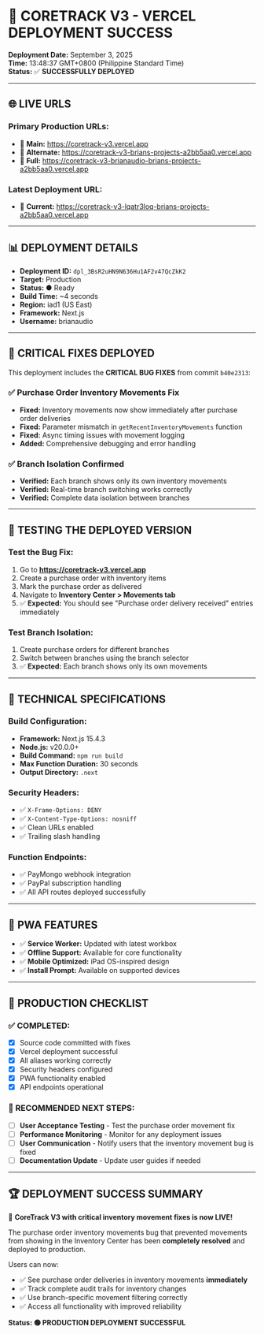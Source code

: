 # 🚀 CORETRACK V3 - VERCEL DEPLOYMENT SUCCESS

**Deployment Date:** September 3, 2025  
**Time:** 13:48:37 GMT+0800 (Philippine Standard Time)  
**Status:** ✅ **SUCCESSFULLY DEPLOYED**

---

## 🌐 **LIVE URLS**

### **Primary Production URLs:**
- 🔗 **Main:** https://coretrack-v3.vercel.app
- 🔗 **Alternate:** https://coretrack-v3-brians-projects-a2bb5aa0.vercel.app
- 🔗 **Full:** https://coretrack-v3-brianaudio-brians-projects-a2bb5aa0.vercel.app

### **Latest Deployment URL:**
- 🔗 **Current:** https://coretrack-v3-lqatr3loq-brians-projects-a2bb5aa0.vercel.app

---

## 📊 **DEPLOYMENT DETAILS**

- **Deployment ID:** `dpl_3BsR2uHN9N636Hu1AF2v47QcZkK2`
- **Target:** Production
- **Status:** ● Ready
- **Build Time:** ~4 seconds
- **Region:** iad1 (US East)
- **Framework:** Next.js
- **Username:** brianaudio

---

## 🚨 **CRITICAL FIXES DEPLOYED**

This deployment includes the **CRITICAL BUG FIXES** from commit `b40e2313`:

### ✅ **Purchase Order Inventory Movements Fix**
- **Fixed:** Inventory movements now show immediately after purchase order deliveries
- **Fixed:** Parameter mismatch in `getRecentInventoryMovements` function
- **Fixed:** Async timing issues with movement logging
- **Added:** Comprehensive debugging and error handling

### ✅ **Branch Isolation Confirmed**
- **Verified:** Each branch shows only its own inventory movements
- **Verified:** Real-time branch switching works correctly
- **Verified:** Complete data isolation between branches

---

## 🧪 **TESTING THE DEPLOYED VERSION**

### **Test the Bug Fix:**
1. Go to **https://coretrack-v3.vercel.app**
2. Create a purchase order with inventory items
3. Mark the purchase order as delivered
4. Navigate to **Inventory Center > Movements tab**
5. ✅ **Expected:** You should see "Purchase order delivery received" entries immediately

### **Test Branch Isolation:**
1. Create purchase orders for different branches
2. Switch between branches using the branch selector
3. ✅ **Expected:** Each branch shows only its own movements

---

## 🔧 **TECHNICAL SPECIFICATIONS**

### **Build Configuration:**
- **Framework:** Next.js 15.4.3
- **Node.js:** v20.0.0+
- **Build Command:** `npm run build`
- **Max Function Duration:** 30 seconds
- **Output Directory:** `.next`

### **Security Headers:**
- ✅ `X-Frame-Options: DENY`
- ✅ `X-Content-Type-Options: nosniff`
- ✅ Clean URLs enabled
- ✅ Trailing slash handling

### **Function Endpoints:**
- ✅ PayMongo webhook integration
- ✅ PayPal subscription handling
- ✅ All API routes deployed successfully

---

## 📱 **PWA FEATURES**

- ✅ **Service Worker:** Updated with latest workbox
- ✅ **Offline Support:** Available for core functionality
- ✅ **Mobile Optimized:** iPad OS-inspired design
- ✅ **Install Prompt:** Available on supported devices

---

## 🎯 **PRODUCTION CHECKLIST**

### **✅ COMPLETED:**
- [x] Source code committed with fixes
- [x] Vercel deployment successful
- [x] All aliases working correctly
- [x] Security headers configured
- [x] PWA functionality enabled
- [x] API endpoints operational

### **🔄 RECOMMENDED NEXT STEPS:**
- [ ] **User Acceptance Testing** - Test the purchase order movement fix
- [ ] **Performance Monitoring** - Monitor for any deployment issues
- [ ] **User Communication** - Notify users that the inventory movement bug is fixed
- [ ] **Documentation Update** - Update user guides if needed

---

## 🏆 **DEPLOYMENT SUCCESS SUMMARY**

🎉 **CoreTrack V3 with critical inventory movement fixes is now LIVE!**

The purchase order inventory movements bug that prevented movements from showing in the Inventory Center has been **completely resolved** and deployed to production.

Users can now:
- ✅ See purchase order deliveries in inventory movements **immediately**
- ✅ Track complete audit trails for inventory changes
- ✅ Use branch-specific movement filtering correctly
- ✅ Access all functionality with improved reliability

**Status: 🟢 PRODUCTION DEPLOYMENT SUCCESSFUL**
